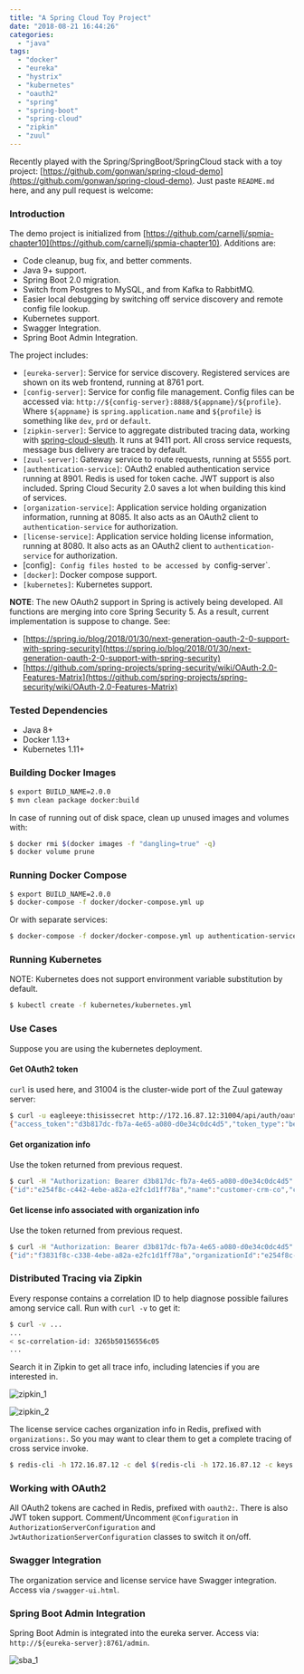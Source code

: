 ```yaml
---
title: "A Spring Cloud Toy Project"
date: "2018-08-21 16:44:26"
categories: 
  - "java"
tags: 
  - "docker"
  - "eureka"
  - "hystrix"
  - "kubernetes"
  - "oauth2"
  - "spring"
  - "spring-boot"
  - "spring-cloud"
  - "zipkin"
  - "zuul"
---
```


Recently played with the Spring/SpringBoot/SpringCloud stack with a toy project: [https://github.com/gonwan/spring-cloud-demo](https://github.com/gonwan/spring-cloud-demo). Just paste `README.md` here, and any pull request is welcome:

### Introduction

The demo project is initialized from [https://github.com/carnellj/spmia-chapter10](https://github.com/carnellj/spmia-chapter10). Additions are:

- Code cleanup, bug fix, and better comments.
- Java 9+ support.
- Spring Boot 2.0 migration.
- Switch from Postgres to MySQL, and from Kafka to RabbitMQ.
- Easier local debugging by switching off service discovery and remote config file lookup.
- Kubernetes support.
- Swagger Integration.
- Spring Boot Admin Integration.

The project includes:

- `[eureka-server]`: Service for service discovery. Registered services are shown on its web frontend, running at 8761 port.
- `[config-server]`: Service for config file management. Config files can be accessed via: `http://${config-server}:8888/${appname}/${profile}`. Where `${appname}` is `spring.application.name` and `${profile}` is something like `dev`, `prd` or `default`.
- `[zipkin-server]`: Service to aggregate distributed tracing data, working with [spring-cloud-sleuth](https://github.com/spring-cloud/spring-cloud-sleuth/). It runs at 9411 port. All cross service requests, message bus delivery are traced by default.
- `[zuul-server]`: Gateway service to route requests, running at 5555 port.
- `[authentication-service]`: OAuth2 enabled authentication service running at 8901. Redis is used for token cache. JWT support is also included. Spring Cloud Security 2.0 saves a lot when building this kind of services.
- `[organization-service]`: Application service holding organization information, running at 8085. It also acts as an OAuth2 client to `authentication-service` for authorization.
- `[license-service]`: Application service holding license information, running at 8080. It also acts as an OAuth2 client to `authentication-service` for authorization.
- [config]`: Config files hosted to be accessed by `config-server`.
- `[docker]`: Docker compose support.
- `[kubernetes]`: Kubernetes support.

**NOTE**: The new OAuth2 support in Spring is actively being developed. All functions are merging into core Spring Security 5. As a result, current implementation is suppose to change. See:

- [https://spring.io/blog/2018/01/30/next-generation-oauth-2-0-support-with-spring-security](https://spring.io/blog/2018/01/30/next-generation-oauth-2-0-support-with-spring-security)
- [https://github.com/spring-projects/spring-security/wiki/OAuth-2.0-Features-Matrix](https://github.com/spring-projects/spring-security/wiki/OAuth-2.0-Features-Matrix)

### Tested Dependencies

- Java 8+
- Docker 1.13+
- Kubernetes 1.11+

### Building Docker Images

```bash
$ export BUILD_NAME=2.0.0
$ mvn clean package docker:build
```

In case of running out of disk space, clean up unused images and volumes with:

```bash
$ docker rmi $(docker images -f "dangling=true" -q)
$ docker volume prune
```

### Running Docker Compose

```bash
$ export BUILD_NAME=2.0.0
$ docker-compose -f docker/docker-compose.yml up
```

Or with separate services:

```bash
$ docker-compose -f docker/docker-compose.yml up authentication-service organization-service license-service
```

### Running Kubernetes

NOTE: Kubernetes does not support environment variable substitution by default.

```bash
$ kubectl create -f kubernetes/kubernetes.yml
```

### Use Cases

Suppose you are using the kubernetes deployment.

#### Get OAuth2 token

`curl` is used here, and 31004 is the cluster-wide port of the Zuul gateway server:

```bash
$ curl -u eagleeye:thisissecret http://172.16.87.12:31004/api/auth/oauth/token -X POST -d "grant_type=password&scope=webclient&username=user&password=password1"
{"access_token":"d3b817dc-fb7a-4e65-a080-d0e34c0dc4d5","token_type":"bearer","refresh_token":"a5d12d05-78ff-4170-ab4f-b9c4e9886358","expires_in":41496,"scope":"webclient"}
```

#### Get organization info

Use the token returned from previous request.

```bash
$ curl -H "Authorization: Bearer d3b817dc-fb7a-4e65-a080-d0e34c0dc4d5" http://172.16.87.12:31004/api/organization/v1/organizations/e254f8c-c442-4ebe-a82a-e2fc1d1ff78a
{"id":"e254f8c-c442-4ebe-a82a-e2fc1d1ff78a","name":"customer-crm-co","contactName":"Mark Balster","contactEmail":"mark.balster@custcrmco.com","contactPhone":"823-555-1212"}

```

#### Get license info associated with organization info

Use the token returned from previous request.

```bash
$ curl -H "Authorization: Bearer d3b817dc-fb7a-4e65-a080-d0e34c0dc4d5" http://172.16.87.12:31004/api/license/v1/organizations/e254f8c-c442-4ebe-a82a-e2fc1d1ff78a/licenses/f3831f8c-c338-4ebe-a82a-e2fc1d1ff78a
{"id":"f3831f8c-c338-4ebe-a82a-e2fc1d1ff78a","organizationId":"e254f8c-c442-4ebe-a82a-e2fc1d1ff78a","organizationName":"customer-crm-co","contactName":"Mark Balster","contactPhone":"823-555-1212","contactEmail":"mark.balster@custcrmco.com","productName":"CustomerPro","licenseType":"user","licenseMax":100,"licenseAllocated":5,"comment":null}
```

### Distributed Tracing via Zipkin

Every response contains a correlation ID to help diagnose possible failures among service call. Run with `curl -v` to get it:

```bash
$ curl -v ...
...
< sc-correlation-id: 3265b50156556c05
...
```

Search it in Zipkin to get all trace info, including latencies if you are interested in.

![zipkin_1](../../images/2018/zipkin_1.png)

![zipkin_2](../../images/2018/zipkin_2.png)

The license service caches organization info in Redis, prefixed with `organizations:`. So you may want to clear them to get a complete tracing of cross service invoke.

```bash
$ redis-cli -h 172.16.87.12 -c del $(redis-cli -h 172.16.87.12 -c keys organizations* | gawk '{ print $1 }')
```

### Working with OAuth2

All OAuth2 tokens are cached in Redis, prefixed with `oauth2:`. There is also JWT token support. Comment/Uncomment `@Configuration` in `AuthorizationServerConfiguration` and `JwtAuthorizationServerConfiguration` classes to switch it on/off.

### Swagger Integration

The organization service and license service have Swagger integration. Access via `/swagger-ui.html`.

### Spring Boot Admin Integration

Spring Boot Admin is integrated into the eureka server. Access via: `http://${eureka-server}:8761/admin`.

![sba_1](../../images/2018/sba_1.png)
